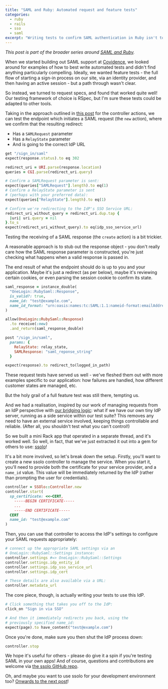 ```yaml
---
title: "SAML and Ruby: Automated request and feature tests"
categories:
  - ruby
  - rails
  - sso
  - saml
excerpt: "Writing tests to confirm SAML authentication in Ruby isn't too daunting at a request level - but full feature tests are also possible!"
---
```


*This post is part of the broader series around [SAML and Ruby](/2025/05/11/saml-ruby-collection.html).*

When we started building out SAML support at [Covidence](https://www.covidence.org), we looked around for examples of how to best write automated tests and didn't find anything particularly compelling. Ideally, we wanted feature tests - the full flow of starting a sign-in process on our site, via an identity provider, and then having an active session - but a path through wasn't clear.

So instead, we turned to request specs, and found that worked quite well! Our testing framework of choice is RSpec, but I'm sure these tests could be adapted to other tools.

Taking in the approach outlined in [this post](/2025/05/06/saml-ruby-service-provider.html) for the controller actions, we can test the endpoint which initiates a SAML request (the `new` action), where we confirm that the resulting redirect:

* Has a `SAMLRequest` parameter
* Has a `RelayState` parameter
* And is going to the correct IdP URL

```ruby
get "/sign_in/saml"
expect(response.status).to eq 302

redirect_uri = URI.parse(response.location)
queries = CGI.parse(redirect_uri.query)

# Confirm a SAMLRequest parameter is sent:
expect(queries["SAMLRequest"].length).to eq(1)
# Confirm a RelayState parameter is sent
# (perhaps with your preferred data):
expect(queries["RelayState"].length).to eq(1)

# Confirm we're redirecting to the IdP's SSO Service URL:
redirect_uri_without_query = redirect_uri.dup.tap {
  |uri| uri.query = nil
}.to_s
expect(redirect_uri_without_query).to eq(idp_sso_service_url)
```

Testing the receiving of a SAML response (the `create` action) is a bit trickier.

A reasonable approach is to stub out the response object - you don't really care how the SAML response parameter is constructed, you're just checking what happens when a valid response is passed in.

The end result of what the endpoint should do is up to you and your application. Maybe it's just a redirect (as per below), maybe it's reviewing certain cookies, or even parsing the session cookie to confirm its state.

```ruby
saml_response = instance_double(
  "OneLogin::RubySaml::Response",
  is_valid?: true,
  name_id: "test@example.com",
  name_id_format: "urn:oasis:names:tc:SAML:1.1:nameid-format:emailAddress"
)

allow(OneLogin::RubySaml::Response)
  .to receive(:new)
  .and_return(saml_response_double)

post "/sign_in/saml",
  params: {
    RelayState: relay_state,
    SAMLResponse: "saml_reponse_string"
  }

expect(response).to redirect_to(logged_in_path)
```

These request tests have served us well - we've fleshed them out with more examples specific to our application: how failures are handled, how different customer states are managed, etc.

But the holy grail of a full feature test was still there, tempting us.

And we had a realisation, inspired by our work of managing requests from an IdP perspective with [our bridging logic](/2025/05/08/saml-ruby-bridging.html): what if we have our own tiny IdP server, running as a side service within our test suite? This removes any need to have an external service involved, keeping things controllable and reliable. (After all, you shouldn't test what you can't control!)

So we built a mini Rack app that operated in a separate thread, and it's worked well. So well, in fact, that we've just extracted it out into a gem for others to use: [ssolo](https://github.com/covidence/ssolo)!

It's a bit more involved, so let's break down the setup. Firstly, you'll want to create a new ssolo controller to manage the service. When you start it, you'll need to provide both the certificate for your service provider, and a `name_id` value. This value will be immediately returned by the IdP (rather than prompting the user for credentials).

```ruby
controller = SSOlo::Controller.new
controller.start(
  sp_certificate: <<~CERT,
    -----BEGIN CERTIFICATE-----
    ...
    -----END CERTIFICATE-----
  CERT
  name_id: "test@example.com"
)
```

Then, you can use that controller to access the IdP's settings to configure your SAML requests appropriately:

```ruby
# connect up the appropriate SAML settings via an
# OneLogin::RubySaml::Settings instance:
controller.settings #=> OneLogin::RubySaml::Settings
controller.settings.idp_entity_id
controller.settings.idp_sso_service_url
controller.settings.idp_cert

# These details are also available via a URL:
controller.metadata_url
```

The core piece, though, is actually writing your tests to use this IdP.

```ruby
# Click something that takes you off to the IdP:
click_on "Sign in via SSO"

# And then it immediately redirects you back, using the
# previously specified name_id:
expect(page).to have_content("test@example.com")
```

Once you're done, make sure you then shut the IdP process down:

```ruby
controller.stop
```

We hope it's useful for others - please do give it a spin if you're testing SAML in your own apps! And of course, questions and contributions are welcome via [the ssolo GitHub repo](https://github.com/covidence/ssolo).

Oh, and maybe you want to use ssolo for your development environment too? [Onwards to the next post](/2025/05/10/saml-ruby-development-idp.html)!
